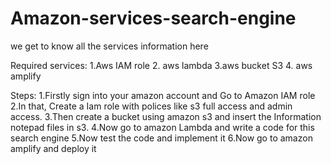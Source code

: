 # Amazon-services-search-engine
we get to know all the services information here

Required services:
1.Aws IAM role
2. aws lambda
3.aws bucket S3
4. aws amplify

Steps:
1.Firstly sign into your amazon account and Go to Amazon IAM role
2.In that, Create a Iam role  with polices like s3 full access and admin access.
3.Then create a bucket using amazon s3 and insert the Information notepad files in s3.
4.Now go to amazon Lambda and write a code for this search engine
5.Now test the code and implement it 
6.Now  go to amazon amplify and deploy it


